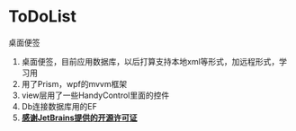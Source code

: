 # ToDoList
桌面便签
1. 桌面便签，目前应用数据库，以后打算支持本地xml等形式，加远程形式，学习用
2. 用了Prism，wpf的mvvm框架
3. view层用了一些HandyControl里面的控件
4. Db连接数据库用的EF
5. **[感谢JetBrains提供的开源许可证](https://jb.gg/OpenSource)**

